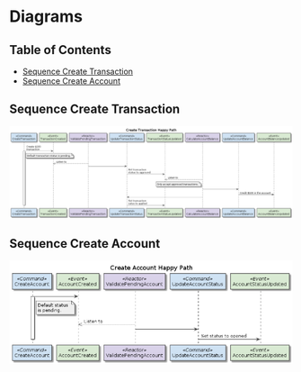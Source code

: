 # Diagrams

## Table of Contents

- [Sequence Create Transaction](#sequence-create-transaction)
- [Sequence Create Account](#sequence-create-account)

## Sequence Create Transaction

![Sequence Create Transaction](./rendered-sequence_create_transaction.png)

## Sequence Create Account

![Sequence Create Account](./rendered-sequence_create_account.png)

